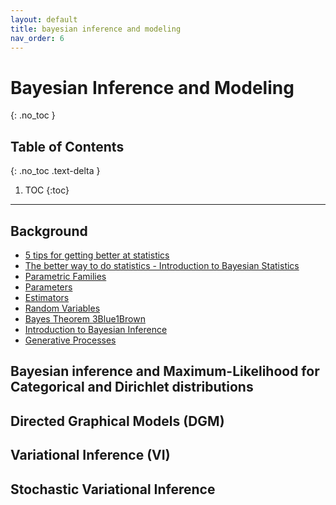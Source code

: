```yaml
---
layout: default 
title: bayesian inference and modeling
nav_order: 6
---
```


# Bayesian Inference and Modeling
{: .no_toc }

## Table of Contents
{: .no_toc .text-delta }

1. TOC
{:toc}

---

## Background 
* [5 tips for getting better at statistics](https://www.youtube.com/watch?v=StSAJIZuqws)
* [The better way to do statistics - Introduction to Bayesian Statistics](https://www.youtube.com/watch?v=3jP4H0kjtng)
* [Parametric Families](https://www.youtube.com/watch?v=GOJkxzkN3m0) 
* [Parameters](https://www.youtube.com/watch?v=BDExlZu2Va8)
* [Estimators](https://www.youtube.com/watch?v=iAcK2Tve1pw)
* [Random Variables](https://www.youtube.com/watch?v=Y9nsL69CwbU) 
* [Bayes Theorem 3Blue1Brown](https://www.youtube.com/watch?v=HZGCoVF3YvM&list=PLZHQObOWTQDN52m7Y21ePrTbvXkPaWVSg&index=22)
* [Introduction to Bayesian Inference](https://www.youtube.com/watch?v=hMerhyG1JFs&list=PLD0F06AA0D2E8FFBA&index=35)
* [Generative Processes](https://www.youtube.com/watch?v=2jB5x_q3oX0&list=PLD0F06AA0D2E8FFBA&index=87)

## Bayesian inference and Maximum-Likelihood for Categorical and Dirichlet distributions

## Directed Graphical Models (DGM)

## Variational Inference (VI)

## Stochastic Variational Inference








